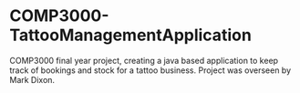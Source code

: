 # COMP3000-TattooManagementApplication
COMP3000 final year project, creating a java based application to keep track of bookings and stock for a tattoo business. Project was overseen by Mark Dixon.
